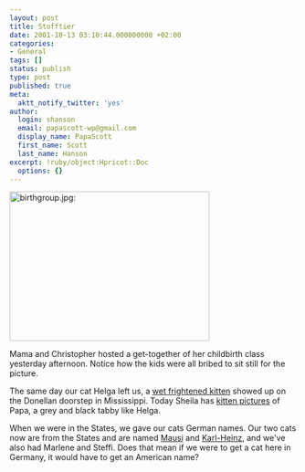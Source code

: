 ```yaml
---
layout: post
title: Stofftier
date: 2001-10-13 03:10:44.000000000 +02:00
categories:
- General
tags: []
status: publish
type: post
published: true
meta:
  aktt_notify_twitter: 'yes'
author:
  login: shanson
  email: papascott-wp@gmail.com
  display_name: PapaScott
  first_name: Scott
  last_name: Hanson
excerpt: !ruby/object:Hpricot::Doc
  options: {}
---
```

<p><img src="https://www.papascott.de/wordpress/wp-content/uploads/2001/10/birthgroup.jpg" height="262" width="350" border="0" alt="birthgroup.jpg: " /></p>
<p>Mama and Christopher hosted a get-together of her childbirth class yesterday afternoon. Notice how the kids were all bribed to sit still for the picture.</p>
<p>The same day our cat Helga left us, a <a href="http://blackholebrain.editthispage.com/2001/10/12">wet frightened kitten</a> showed up on the Donellan doorstep in Mississippi.  Today Sheila has <a href="http://sheila.inessential.com/2001/10/13">kitten pictures</a> of Papa, a grey and black tabby like Helga.</p>
<p>When we were in the States, we gave our cats German names. Our two cats now are from the States and are named <a href="http://shanson.editthispage.com/pictures/viewer$92">Mausi</a> and <a href="http://shanson.editthispage.com/pictures/viewer$90">Karl-Heinz</a>, and we've also had Marlene and Steffi. Does that mean if we were to get a cat here in Germany, it would have to get an American name?</p>
